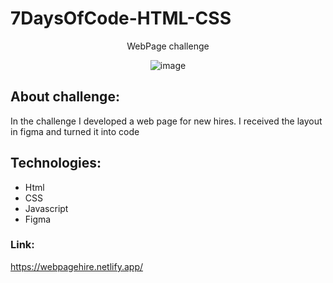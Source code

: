 # 7DaysOfCode-HTML-CSS
<div align="center">
<p>WebPage challenge</p>

![image](https://user-images.githubusercontent.com/73034540/175167218-eb09021c-6fc0-4a84-a2d1-208057c77cba.png)
</div>

## About challenge:
 In the challenge I developed a web page for new hires. I received the layout in figma and turned it into code

## Technologies:
  * Html
  * CSS
  * Javascript
  * Figma


### Link:
https://webpagehire.netlify.app/
